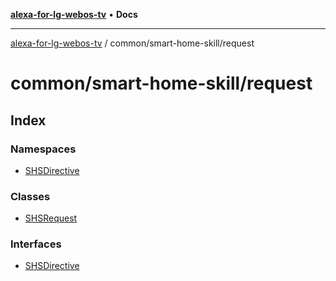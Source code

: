 [**alexa-for-lg-webos-tv**](../../../README.md) • **Docs**

***

[alexa-for-lg-webos-tv](../../../modules.md) / common/smart-home-skill/request

# common/smart-home-skill/request

## Index

### Namespaces

- [SHSDirective](namespaces/SHSDirective/README.md)

### Classes

- [SHSRequest](classes/SHSRequest.md)

### Interfaces

- [SHSDirective](interfaces/SHSDirective.md)
